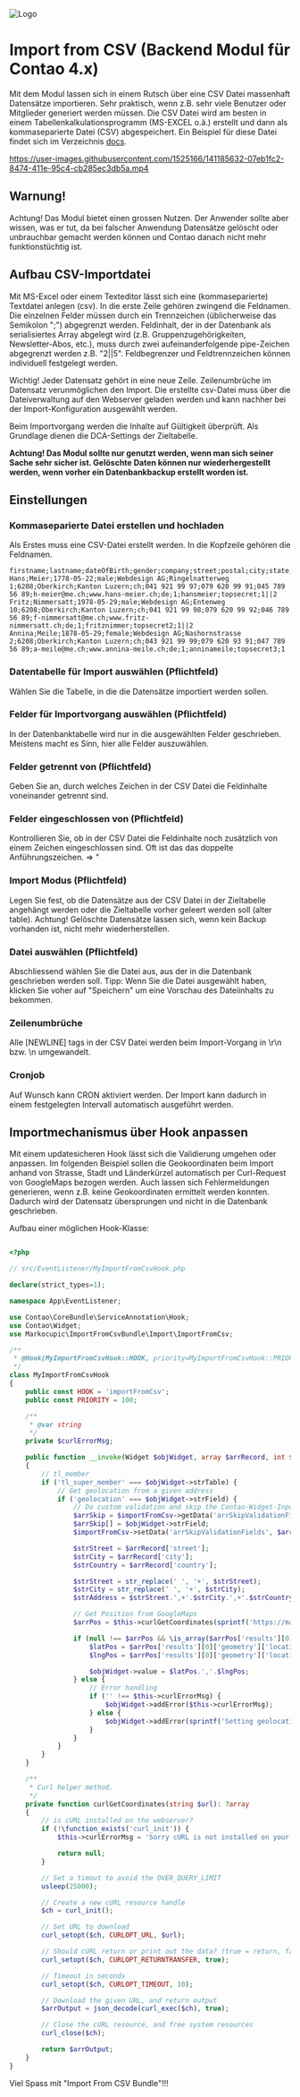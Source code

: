 ![Logo](https://github.com/markocupic/markocupic/blob/main/logo.png)

# Import from CSV (Backend Modul für Contao 4.x)

Mit dem Modul lassen sich in einem Rutsch über eine CSV Datei massenhaft Datensätze importieren.
  Sehr praktisch, wenn z.B. sehr viele Benutzer oder Mitglieder generiert werden müssen.
Die CSV Datei wird am besten in einem Tabellenkalkulationsprogramm  (MS-EXCEL o.ä.) erstellt
  und dann als kommaseparierte Datei (CSV) abgespeichert.
Ein Beispiel für diese Datei findet sich im Verzeichnis [docs](docs/import-file.csv).

https://user-images.githubusercontent.com/1525166/141185632-07eb1fc2-8474-411e-95c4-cb285ec3db5a.mp4

## Warnung!
Achtung! Das Modul bietet einen grossen Nutzen.
  Der Anwender sollte aber wissen, was er tut, da bei falscher Anwendung Datensätze gelöscht oder
  unbrauchbar gemacht werden können und Contao danach nicht mehr funktionstüchtig ist.

## Aufbau CSV-Importdatei
Mit MS-Excel oder einem Texteditor lässt sich eine (kommaseparierte) Textdatei anlegen (csv).
  In die erste Zeile gehören zwingend die Feldnamen. Die einzelnen Felder müssen durch ein Trennzeichen
  (üblicherweise das Semikolon ";") abgegrenzt werden. Feldinhalt, der in der Datenbank als serialisiertes
  Array abgelegt wird (z.B. Gruppenzugehörigkeiten, Newsletter-Abos, etc.), muss durch zwei aufeinanderfolgende
  pipe-Zeichen abgegrenzt werden z.B. "2||5". Feldbegrenzer und Feldtrennzeichen können individuell festgelegt werden.

Wichtig! Jeder Datensatz gehört in eine neue Zeile. Zeilenumbrüche im Datensatz verunmöglichen den Import.
 Die erstellte csv-Datei muss über die Dateiverwaltung auf den Webserver geladen werden und kann nachher bei
 der Import-Konfiguration ausgewählt werden.

Beim Importvorgang werden die Inhalte auf Gültigkeit überprüft. Als Grundlage dienen die DCA-Settings der Zieltabelle.

**Achtung! Das Modul sollte nur genutzt werden, wenn man sich seiner Sache sehr sicher ist. Gelöschte Daten können nur wiederhergestellt werden, wenn vorher ein Datenbankbackup erstellt worden ist.**


## Einstellungen


### Kommaseparierte Datei erstellen und hochladen
Als Erstes muss eine CSV-Datei erstellt werden. In die Kopfzeile gehören die Feldnamen.

```
firstname;lastname;dateOfBirth;gender;company;street;postal;city;state;country;phone;mobile;fax;email;website;language;login;username;password;groups
Hans;Meier;1778-05-22;male;Webdesign AG;Ringelnatterweg 1;6208;Oberkirch;Kanton Luzern;ch;041 921 99 97;079 620 99 91;045 789 56 89;h-meier@me.ch;www.hans-meier.ch;de;1;hansmeier;topsecret;1||2
Fritz;Nimmersatt;1978-05-29;male;Webdesign AG;Entenweg 10;6208;Oberkirch;Kanton Luzern;ch;041 921 99 98;079 620 99 92;046 789 56 89;f-nimmersatt@me.ch;www.fritz-nimmersatt.ch;de;1;fritznimmer;topsecret2;1||2
Annina;Meile;1878-05-29;female;Webdesign AG;Nashornstrasse 2;6208;Oberkirch;Kanton Luzern;ch;043 921 99 99;079 620 93 91;047 789 56 89;a-meile@me.ch;www.annina-meile.ch;de;1;anninameile;topsecret3;1
```

### Datentabelle für Import auswählen (Pflichtfeld)
Wählen Sie die Tabelle, in die die Datensätze importiert werden sollen.

### Felder für Importvorgang auswählen  (Pflichtfeld)
In der Datenbanktabelle wird nur in die ausgewählten Felder geschrieben. Meistens macht es Sinn, hier alle Felder auszuwählen.

### Felder getrennt von (Pflichtfeld)
Geben Sie an, durch welches Zeichen in der CSV Datei die Feldinhalte voneinander getrennt sind.

### Felder eingeschlossen von (Pflichtfeld)
Kontrollieren Sie, ob in der CSV Datei die Feldinhalte noch zusätzlich von einem Zeichen eingeschlossen sind. Oft ist das das doppelte Anführungszeichen. => "

### Import Modus (Pflichtfeld)
Legen Sie fest, ob die Datensätze aus der CSV Datei in der Zieltabelle angehängt werden oder die Zieltabelle vorher
  geleert werden soll (alter table). Achtung! Gelöschte Datensätze lassen sich, wenn kein Backup vorhanden ist, nicht mehr wiederherstellen.

### Datei auswählen (Pflichtfeld)
Abschliessend wählen Sie die Datei aus, aus der in die Datenbank geschrieben werden soll.
Tipp: Wenn Sie die Datei ausgewählt haben, klicken Sie voher auf "Speichern" um eine Vorschau des Dateiinhalts zu bekommen.

### Zeilenumbrüche
Alle [NEWLINE] tags in der CSV Datei werden beim Import-Vorgang in \r\n bzw. \n umgewandelt.

### Cronjob
Auf Wunsch kann CRON aktiviert werden. Der Import kann dadurch in einem festgelegten Intervall automatisch ausgeführt werden.

## Importmechanismus über Hook anpassen
Mit einem updatesicheren Hook lässt sich die Validierung umgehen oder anpassen. Im folgenden Beispiel sollen die Geokoordinaten beim Import anhand von Strasse, Stadt und Länderkürzel automatisch per Curl-Request von GoogleMaps bezogen werden. Auch lassen sich Fehlermeldungen generieren, wenn z.B. keine Geokoordinaten ermittelt werden konnten. Dadurch wird der Datensatz übersprungen und nicht in die Datenbank geschrieben.


Aufbau einer möglichen Hook-Klasse:

```php

<?php

// src/EventListener/MyImportFromCsvHook.php

declare(strict_types=1);

namespace App\EventListener;

use Contao\CoreBundle\ServiceAnnotation\Hook;
use Contao\Widget;
use Markocupic\ImportFromCsvBundle\Import\ImportFromCsv;

/**
 * @Hook(MyImportFromCsvHook::HOOK, priority=MyImportFromCsvHook::PRIORITY)
 */
class MyImportFromCsvHook
{
    public const HOOK = 'importFromCsv';
    public const PRIORITY = 100;

    /**
     * @var string
     */
    private $curlErrorMsg;

    public function __invoke(Widget $objWidget, array $arrRecord, int $line, ImportFromCsv $importFromCsv = null): void
    {
        // tl_member
        if ('tl_super_member' === $objWidget->strTable) {
            // Get geolocation from a given address
            if ('geolocation' === $objWidget->strField) {
                // Do custom validation and skip the Contao-Widget-Input-Validation
                $arrSkip = $importFromCsv->getData('arrSkipValidationFields');
                $arrSkip[] = $objWidget->strField;
                $importFromCsv->setData('arrSkipValidationFields', $arrSkip);

                $strStreet = $arrRecord['street'];
                $strCity = $arrRecord['city'];
                $strCountry = $arrRecord['country'];

                $strStreet = str_replace(' ', '+', $strStreet);
                $strCity = str_replace(' ', '+', $strCity);
                $strAddress = $strStreet.',+'.$strCity.',+'.$strCountry;

                // Get Position from GoogleMaps
                $arrPos = $this->curlGetCoordinates(sprintf('https://maps.googleapis.com/maps/api/geocode/json?address=%s&sensor=false', $strAddress));

                if (null !== $arrPos && \is_array($arrPos['results'][0]['geometry'])) {
                    $latPos = $arrPos['results'][0]['geometry']['location']['lat'];
                    $lngPos = $arrPos['results'][0]['geometry']['location']['lng'];

                    $objWidget->value = $latPos.','.$lngPos;
                } else {
                    // Error handling
                    if ('' !== $this->curlErrorMsg) {
                        $objWidget->addError($this->curlErrorMsg);
                    } else {
                        $objWidget->addError(sprintf('Setting geolocation for (%s) failed!', $strAddress));
                    }
                }
            }
        }
    }

    /**
     * Curl helper method.
     */
    private function curlGetCoordinates(string $url): ?array
    {
        // is cURL installed on the webserver?
        if (!\function_exists('curl_init')) {
            $this->curlErrorMsg = 'Sorry cURL is not installed on your webserver!';

            return null;
        }

        // Set a timout to avoid the OVER_QUERY_LIMIT
        usleep(25000);

        // Create a new cURL resource handle
        $ch = curl_init();

        // Set URL to download
        curl_setopt($ch, CURLOPT_URL, $url);

        // Should cURL return or print out the data? (true = return, false = print)
        curl_setopt($ch, CURLOPT_RETURNTRANSFER, true);

        // Timeout in seconds
        curl_setopt($ch, CURLOPT_TIMEOUT, 10);

        // Download the given URL, and return output
        $arrOutput = json_decode(curl_exec($ch), true);

        // Close the cURL resource, and free system resources
        curl_close($ch);

        return $arrOutput;
    }
}


```



Viel Spass mit "Import From CSV Bundle"!!!

